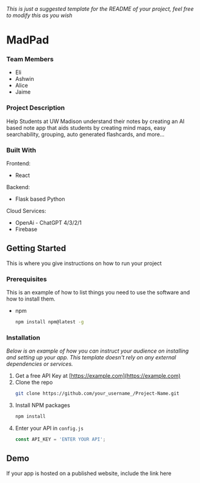 _This is just a suggested template for the README of your project, feel free to modify this as you wish_
# MadPad

### Team Members
- Eli
- Ashwin
- Alice
- Jaime

### Project Description
Help Students at UW Madison understand their notes by creating an AI based note app that aids students by creating mind maps, easy searchability, grouping, auto generated flashcards, and more…

### Built With
Frontend:
- React

Backend:
- Flask based Python

Cloud Services:
- OpenAi - ChatGPT 4/3/2/1
- Firebase

## Getting Started
This is where you give instructions on how to run your project

### Prerequisites

This is an example of how to list things you need to use the software and how to install them.
* npm
  ```sh
  npm install npm@latest -g
  ```

### Installation

_Below is an example of how you can instruct your audience on installing and setting up your app. This template doesn't rely on any external dependencies or services._

1. Get a free API Key at [https://example.com](https://example.com)
2. Clone the repo
   ```sh
   git clone https://github.com/your_username_/Project-Name.git
   ```
3. Install NPM packages
   ```sh
   npm install
   ```
4. Enter your API in `config.js`
   ```js
   const API_KEY = 'ENTER YOUR API';
   ```
## Demo
If your app is hosted on a published website, include the link here

